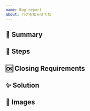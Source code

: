 ```yaml
---
name: Bug report
about: バグを知らせてね
---
```


## 🐛 Summary
<!-- 概要 -->

## 👀 Steps
<!-- バグの再現手順 -->
<!--
ex.
1. Do action
2. Do another action
3. Wrong Behavior !!
-->

## 🆗 Closing Requirements
<!-- Closed になるために必要な状態 -->

## ✨ Solution
<!-- 考えられる解決策 -->

## 📎 Images
<!-- バグ発生時の画像など -->
